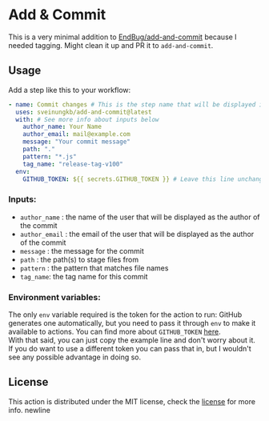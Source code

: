 # Add & Commit

This is a very minimal addition to [EndBug/add-and-commit](https://github.com/EndBug/add-and-commit) because I needed tagging. Might clean it up and PR it to `add-and-commit`.

## Usage

Add a step like this to your workflow:

```yaml
- name: Commit changes # This is the step name that will be displayed in your runs
  uses: sveinungkb/add-and-commit@latest
  with: # See more info about inputs below
    author_name: Your Name
    author_email: mail@example.com
    message: "Your commit message"
    path: "."
    pattern: "*.js"
    tag_name: "release-tag-v100"
  env:
    GITHUB_TOKEN: ${{ secrets.GITHUB_TOKEN }} # Leave this line unchanged
```

### Inputs:

- `author_name` : the name of the user that will be displayed as the author of the commit
- `author_email` : the email of the user that will be displayed as the author of the commit
- `message` : the message for the commit
- `path` : the path(s) to stage files from
- `pattern` : the pattern that matches file names
- `tag_name`: the tag name for this commit

### Environment variables:

The only `env` variable required is the token for the action to run: GitHub generates one automatically, but you need to pass it through `env` to make it available to actions. You can find more about `GITHUB_TOKEN` [here](https://help.github.com/en/articles/virtual-environments-for-github-actions#github_token-secret).  
With that said, you can just copy the example line and don't worry about it. If you do want to use a different token you can pass that in, but I wouldn't see any possible advantage in doing so.

## License

This action is distributed under the MIT license, check the [license](LICENSE) for more info.
newline
